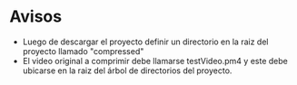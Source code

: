 # Avisos
- Luego de descargar el proyecto definir un directorio en la raiz del proyecto llamado "compressed"
- El video original a comprimir debe llamarse testVideo.pm4 y este debe ubicarse en la raiz del árbol de directorios del proyecto.